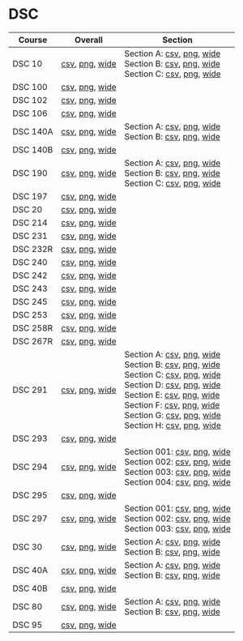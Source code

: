 # DSC

| Course | Overall | Section |
| ------ | ------- | ------- |
| DSC 10 | [csv](https://github.com/UCSD-Historical-Enrollment-Data/2024Spring/blob/main/overall/DSC%2010.csv), [png](https://raw.githubusercontent.com/UCSD-Historical-Enrollment-Data/2024Spring/main/plot_overall/DSC%2010.png), [wide](https://raw.githubusercontent.com/UCSD-Historical-Enrollment-Data/2024Spring/main/plot_overall_wide/DSC%2010.png) | Section A: [csv](https://github.com/UCSD-Historical-Enrollment-Data/2024Spring/blob/main/section/DSC%2010_A.csv), [png](https://raw.githubusercontent.com/UCSD-Historical-Enrollment-Data/2024Spring/main/plot_section/DSC%2010_A.png), [wide](https://raw.githubusercontent.com/UCSD-Historical-Enrollment-Data/2024Spring/main/plot_section_wide/DSC%2010_A.png)<br>Section B: [csv](https://github.com/UCSD-Historical-Enrollment-Data/2024Spring/blob/main/section/DSC%2010_B.csv), [png](https://raw.githubusercontent.com/UCSD-Historical-Enrollment-Data/2024Spring/main/plot_section/DSC%2010_B.png), [wide](https://raw.githubusercontent.com/UCSD-Historical-Enrollment-Data/2024Spring/main/plot_section_wide/DSC%2010_B.png)<br>Section C: [csv](https://github.com/UCSD-Historical-Enrollment-Data/2024Spring/blob/main/section/DSC%2010_C.csv), [png](https://raw.githubusercontent.com/UCSD-Historical-Enrollment-Data/2024Spring/main/plot_section/DSC%2010_C.png), [wide](https://raw.githubusercontent.com/UCSD-Historical-Enrollment-Data/2024Spring/main/plot_section_wide/DSC%2010_C.png) |
| DSC 100 | [csv](https://github.com/UCSD-Historical-Enrollment-Data/2024Spring/blob/main/overall/DSC%20100.csv), [png](https://raw.githubusercontent.com/UCSD-Historical-Enrollment-Data/2024Spring/main/plot_overall/DSC%20100.png), [wide](https://raw.githubusercontent.com/UCSD-Historical-Enrollment-Data/2024Spring/main/plot_overall_wide/DSC%20100.png) |  |
| DSC 102 | [csv](https://github.com/UCSD-Historical-Enrollment-Data/2024Spring/blob/main/overall/DSC%20102.csv), [png](https://raw.githubusercontent.com/UCSD-Historical-Enrollment-Data/2024Spring/main/plot_overall/DSC%20102.png), [wide](https://raw.githubusercontent.com/UCSD-Historical-Enrollment-Data/2024Spring/main/plot_overall_wide/DSC%20102.png) |  |
| DSC 106 | [csv](https://github.com/UCSD-Historical-Enrollment-Data/2024Spring/blob/main/overall/DSC%20106.csv), [png](https://raw.githubusercontent.com/UCSD-Historical-Enrollment-Data/2024Spring/main/plot_overall/DSC%20106.png), [wide](https://raw.githubusercontent.com/UCSD-Historical-Enrollment-Data/2024Spring/main/plot_overall_wide/DSC%20106.png) |  |
| DSC 140A | [csv](https://github.com/UCSD-Historical-Enrollment-Data/2024Spring/blob/main/overall/DSC%20140A.csv), [png](https://raw.githubusercontent.com/UCSD-Historical-Enrollment-Data/2024Spring/main/plot_overall/DSC%20140A.png), [wide](https://raw.githubusercontent.com/UCSD-Historical-Enrollment-Data/2024Spring/main/plot_overall_wide/DSC%20140A.png) | Section A: [csv](https://github.com/UCSD-Historical-Enrollment-Data/2024Spring/blob/main/section/DSC%20140A_A.csv), [png](https://raw.githubusercontent.com/UCSD-Historical-Enrollment-Data/2024Spring/main/plot_section/DSC%20140A_A.png), [wide](https://raw.githubusercontent.com/UCSD-Historical-Enrollment-Data/2024Spring/main/plot_section_wide/DSC%20140A_A.png)<br>Section B: [csv](https://github.com/UCSD-Historical-Enrollment-Data/2024Spring/blob/main/section/DSC%20140A_B.csv), [png](https://raw.githubusercontent.com/UCSD-Historical-Enrollment-Data/2024Spring/main/plot_section/DSC%20140A_B.png), [wide](https://raw.githubusercontent.com/UCSD-Historical-Enrollment-Data/2024Spring/main/plot_section_wide/DSC%20140A_B.png) |
| DSC 140B | [csv](https://github.com/UCSD-Historical-Enrollment-Data/2024Spring/blob/main/overall/DSC%20140B.csv), [png](https://raw.githubusercontent.com/UCSD-Historical-Enrollment-Data/2024Spring/main/plot_overall/DSC%20140B.png), [wide](https://raw.githubusercontent.com/UCSD-Historical-Enrollment-Data/2024Spring/main/plot_overall_wide/DSC%20140B.png) |  |
| DSC 190 | [csv](https://github.com/UCSD-Historical-Enrollment-Data/2024Spring/blob/main/overall/DSC%20190.csv), [png](https://raw.githubusercontent.com/UCSD-Historical-Enrollment-Data/2024Spring/main/plot_overall/DSC%20190.png), [wide](https://raw.githubusercontent.com/UCSD-Historical-Enrollment-Data/2024Spring/main/plot_overall_wide/DSC%20190.png) | Section A: [csv](https://github.com/UCSD-Historical-Enrollment-Data/2024Spring/blob/main/section/DSC%20190_A.csv), [png](https://raw.githubusercontent.com/UCSD-Historical-Enrollment-Data/2024Spring/main/plot_section/DSC%20190_A.png), [wide](https://raw.githubusercontent.com/UCSD-Historical-Enrollment-Data/2024Spring/main/plot_section_wide/DSC%20190_A.png)<br>Section B: [csv](https://github.com/UCSD-Historical-Enrollment-Data/2024Spring/blob/main/section/DSC%20190_B.csv), [png](https://raw.githubusercontent.com/UCSD-Historical-Enrollment-Data/2024Spring/main/plot_section/DSC%20190_B.png), [wide](https://raw.githubusercontent.com/UCSD-Historical-Enrollment-Data/2024Spring/main/plot_section_wide/DSC%20190_B.png)<br>Section C: [csv](https://github.com/UCSD-Historical-Enrollment-Data/2024Spring/blob/main/section/DSC%20190_C.csv), [png](https://raw.githubusercontent.com/UCSD-Historical-Enrollment-Data/2024Spring/main/plot_section/DSC%20190_C.png), [wide](https://raw.githubusercontent.com/UCSD-Historical-Enrollment-Data/2024Spring/main/plot_section_wide/DSC%20190_C.png) |
| DSC 197 | [csv](https://github.com/UCSD-Historical-Enrollment-Data/2024Spring/blob/main/overall/DSC%20197.csv), [png](https://raw.githubusercontent.com/UCSD-Historical-Enrollment-Data/2024Spring/main/plot_overall/DSC%20197.png), [wide](https://raw.githubusercontent.com/UCSD-Historical-Enrollment-Data/2024Spring/main/plot_overall_wide/DSC%20197.png) |  |
| DSC 20 | [csv](https://github.com/UCSD-Historical-Enrollment-Data/2024Spring/blob/main/overall/DSC%2020.csv), [png](https://raw.githubusercontent.com/UCSD-Historical-Enrollment-Data/2024Spring/main/plot_overall/DSC%2020.png), [wide](https://raw.githubusercontent.com/UCSD-Historical-Enrollment-Data/2024Spring/main/plot_overall_wide/DSC%2020.png) |  |
| DSC 214 | [csv](https://github.com/UCSD-Historical-Enrollment-Data/2024Spring/blob/main/overall/DSC%20214.csv), [png](https://raw.githubusercontent.com/UCSD-Historical-Enrollment-Data/2024Spring/main/plot_overall/DSC%20214.png), [wide](https://raw.githubusercontent.com/UCSD-Historical-Enrollment-Data/2024Spring/main/plot_overall_wide/DSC%20214.png) |  |
| DSC 231 | [csv](https://github.com/UCSD-Historical-Enrollment-Data/2024Spring/blob/main/overall/DSC%20231.csv), [png](https://raw.githubusercontent.com/UCSD-Historical-Enrollment-Data/2024Spring/main/plot_overall/DSC%20231.png), [wide](https://raw.githubusercontent.com/UCSD-Historical-Enrollment-Data/2024Spring/main/plot_overall_wide/DSC%20231.png) |  |
| DSC 232R | [csv](https://github.com/UCSD-Historical-Enrollment-Data/2024Spring/blob/main/overall/DSC%20232R.csv), [png](https://raw.githubusercontent.com/UCSD-Historical-Enrollment-Data/2024Spring/main/plot_overall/DSC%20232R.png), [wide](https://raw.githubusercontent.com/UCSD-Historical-Enrollment-Data/2024Spring/main/plot_overall_wide/DSC%20232R.png) |  |
| DSC 240 | [csv](https://github.com/UCSD-Historical-Enrollment-Data/2024Spring/blob/main/overall/DSC%20240.csv), [png](https://raw.githubusercontent.com/UCSD-Historical-Enrollment-Data/2024Spring/main/plot_overall/DSC%20240.png), [wide](https://raw.githubusercontent.com/UCSD-Historical-Enrollment-Data/2024Spring/main/plot_overall_wide/DSC%20240.png) |  |
| DSC 242 | [csv](https://github.com/UCSD-Historical-Enrollment-Data/2024Spring/blob/main/overall/DSC%20242.csv), [png](https://raw.githubusercontent.com/UCSD-Historical-Enrollment-Data/2024Spring/main/plot_overall/DSC%20242.png), [wide](https://raw.githubusercontent.com/UCSD-Historical-Enrollment-Data/2024Spring/main/plot_overall_wide/DSC%20242.png) |  |
| DSC 243 | [csv](https://github.com/UCSD-Historical-Enrollment-Data/2024Spring/blob/main/overall/DSC%20243.csv), [png](https://raw.githubusercontent.com/UCSD-Historical-Enrollment-Data/2024Spring/main/plot_overall/DSC%20243.png), [wide](https://raw.githubusercontent.com/UCSD-Historical-Enrollment-Data/2024Spring/main/plot_overall_wide/DSC%20243.png) |  |
| DSC 245 | [csv](https://github.com/UCSD-Historical-Enrollment-Data/2024Spring/blob/main/overall/DSC%20245.csv), [png](https://raw.githubusercontent.com/UCSD-Historical-Enrollment-Data/2024Spring/main/plot_overall/DSC%20245.png), [wide](https://raw.githubusercontent.com/UCSD-Historical-Enrollment-Data/2024Spring/main/plot_overall_wide/DSC%20245.png) |  |
| DSC 253 | [csv](https://github.com/UCSD-Historical-Enrollment-Data/2024Spring/blob/main/overall/DSC%20253.csv), [png](https://raw.githubusercontent.com/UCSD-Historical-Enrollment-Data/2024Spring/main/plot_overall/DSC%20253.png), [wide](https://raw.githubusercontent.com/UCSD-Historical-Enrollment-Data/2024Spring/main/plot_overall_wide/DSC%20253.png) |  |
| DSC 258R | [csv](https://github.com/UCSD-Historical-Enrollment-Data/2024Spring/blob/main/overall/DSC%20258R.csv), [png](https://raw.githubusercontent.com/UCSD-Historical-Enrollment-Data/2024Spring/main/plot_overall/DSC%20258R.png), [wide](https://raw.githubusercontent.com/UCSD-Historical-Enrollment-Data/2024Spring/main/plot_overall_wide/DSC%20258R.png) |  |
| DSC 267R | [csv](https://github.com/UCSD-Historical-Enrollment-Data/2024Spring/blob/main/overall/DSC%20267R.csv), [png](https://raw.githubusercontent.com/UCSD-Historical-Enrollment-Data/2024Spring/main/plot_overall/DSC%20267R.png), [wide](https://raw.githubusercontent.com/UCSD-Historical-Enrollment-Data/2024Spring/main/plot_overall_wide/DSC%20267R.png) |  |
| DSC 291 | [csv](https://github.com/UCSD-Historical-Enrollment-Data/2024Spring/blob/main/overall/DSC%20291.csv), [png](https://raw.githubusercontent.com/UCSD-Historical-Enrollment-Data/2024Spring/main/plot_overall/DSC%20291.png), [wide](https://raw.githubusercontent.com/UCSD-Historical-Enrollment-Data/2024Spring/main/plot_overall_wide/DSC%20291.png) | Section A: [csv](https://github.com/UCSD-Historical-Enrollment-Data/2024Spring/blob/main/section/DSC%20291_A.csv), [png](https://raw.githubusercontent.com/UCSD-Historical-Enrollment-Data/2024Spring/main/plot_section/DSC%20291_A.png), [wide](https://raw.githubusercontent.com/UCSD-Historical-Enrollment-Data/2024Spring/main/plot_section_wide/DSC%20291_A.png)<br>Section B: [csv](https://github.com/UCSD-Historical-Enrollment-Data/2024Spring/blob/main/section/DSC%20291_B.csv), [png](https://raw.githubusercontent.com/UCSD-Historical-Enrollment-Data/2024Spring/main/plot_section/DSC%20291_B.png), [wide](https://raw.githubusercontent.com/UCSD-Historical-Enrollment-Data/2024Spring/main/plot_section_wide/DSC%20291_B.png)<br>Section C: [csv](https://github.com/UCSD-Historical-Enrollment-Data/2024Spring/blob/main/section/DSC%20291_C.csv), [png](https://raw.githubusercontent.com/UCSD-Historical-Enrollment-Data/2024Spring/main/plot_section/DSC%20291_C.png), [wide](https://raw.githubusercontent.com/UCSD-Historical-Enrollment-Data/2024Spring/main/plot_section_wide/DSC%20291_C.png)<br>Section D: [csv](https://github.com/UCSD-Historical-Enrollment-Data/2024Spring/blob/main/section/DSC%20291_D.csv), [png](https://raw.githubusercontent.com/UCSD-Historical-Enrollment-Data/2024Spring/main/plot_section/DSC%20291_D.png), [wide](https://raw.githubusercontent.com/UCSD-Historical-Enrollment-Data/2024Spring/main/plot_section_wide/DSC%20291_D.png)<br>Section E: [csv](https://github.com/UCSD-Historical-Enrollment-Data/2024Spring/blob/main/section/DSC%20291_E.csv), [png](https://raw.githubusercontent.com/UCSD-Historical-Enrollment-Data/2024Spring/main/plot_section/DSC%20291_E.png), [wide](https://raw.githubusercontent.com/UCSD-Historical-Enrollment-Data/2024Spring/main/plot_section_wide/DSC%20291_E.png)<br>Section F: [csv](https://github.com/UCSD-Historical-Enrollment-Data/2024Spring/blob/main/section/DSC%20291_F.csv), [png](https://raw.githubusercontent.com/UCSD-Historical-Enrollment-Data/2024Spring/main/plot_section/DSC%20291_F.png), [wide](https://raw.githubusercontent.com/UCSD-Historical-Enrollment-Data/2024Spring/main/plot_section_wide/DSC%20291_F.png)<br>Section G: [csv](https://github.com/UCSD-Historical-Enrollment-Data/2024Spring/blob/main/section/DSC%20291_G.csv), [png](https://raw.githubusercontent.com/UCSD-Historical-Enrollment-Data/2024Spring/main/plot_section/DSC%20291_G.png), [wide](https://raw.githubusercontent.com/UCSD-Historical-Enrollment-Data/2024Spring/main/plot_section_wide/DSC%20291_G.png)<br>Section H: [csv](https://github.com/UCSD-Historical-Enrollment-Data/2024Spring/blob/main/section/DSC%20291_H.csv), [png](https://raw.githubusercontent.com/UCSD-Historical-Enrollment-Data/2024Spring/main/plot_section/DSC%20291_H.png), [wide](https://raw.githubusercontent.com/UCSD-Historical-Enrollment-Data/2024Spring/main/plot_section_wide/DSC%20291_H.png) |
| DSC 293 | [csv](https://github.com/UCSD-Historical-Enrollment-Data/2024Spring/blob/main/overall/DSC%20293.csv), [png](https://raw.githubusercontent.com/UCSD-Historical-Enrollment-Data/2024Spring/main/plot_overall/DSC%20293.png), [wide](https://raw.githubusercontent.com/UCSD-Historical-Enrollment-Data/2024Spring/main/plot_overall_wide/DSC%20293.png) |  |
| DSC 294 | [csv](https://github.com/UCSD-Historical-Enrollment-Data/2024Spring/blob/main/overall/DSC%20294.csv), [png](https://raw.githubusercontent.com/UCSD-Historical-Enrollment-Data/2024Spring/main/plot_overall/DSC%20294.png), [wide](https://raw.githubusercontent.com/UCSD-Historical-Enrollment-Data/2024Spring/main/plot_overall_wide/DSC%20294.png) | Section 001: [csv](https://github.com/UCSD-Historical-Enrollment-Data/2024Spring/blob/main/section/DSC%20294_001.csv), [png](https://raw.githubusercontent.com/UCSD-Historical-Enrollment-Data/2024Spring/main/plot_section/DSC%20294_001.png), [wide](https://raw.githubusercontent.com/UCSD-Historical-Enrollment-Data/2024Spring/main/plot_section_wide/DSC%20294_001.png)<br>Section 002: [csv](https://github.com/UCSD-Historical-Enrollment-Data/2024Spring/blob/main/section/DSC%20294_002.csv), [png](https://raw.githubusercontent.com/UCSD-Historical-Enrollment-Data/2024Spring/main/plot_section/DSC%20294_002.png), [wide](https://raw.githubusercontent.com/UCSD-Historical-Enrollment-Data/2024Spring/main/plot_section_wide/DSC%20294_002.png)<br>Section 003: [csv](https://github.com/UCSD-Historical-Enrollment-Data/2024Spring/blob/main/section/DSC%20294_003.csv), [png](https://raw.githubusercontent.com/UCSD-Historical-Enrollment-Data/2024Spring/main/plot_section/DSC%20294_003.png), [wide](https://raw.githubusercontent.com/UCSD-Historical-Enrollment-Data/2024Spring/main/plot_section_wide/DSC%20294_003.png)<br>Section 004: [csv](https://github.com/UCSD-Historical-Enrollment-Data/2024Spring/blob/main/section/DSC%20294_004.csv), [png](https://raw.githubusercontent.com/UCSD-Historical-Enrollment-Data/2024Spring/main/plot_section/DSC%20294_004.png), [wide](https://raw.githubusercontent.com/UCSD-Historical-Enrollment-Data/2024Spring/main/plot_section_wide/DSC%20294_004.png) |
| DSC 295 | [csv](https://github.com/UCSD-Historical-Enrollment-Data/2024Spring/blob/main/overall/DSC%20295.csv), [png](https://raw.githubusercontent.com/UCSD-Historical-Enrollment-Data/2024Spring/main/plot_overall/DSC%20295.png), [wide](https://raw.githubusercontent.com/UCSD-Historical-Enrollment-Data/2024Spring/main/plot_overall_wide/DSC%20295.png) |  |
| DSC 297 | [csv](https://github.com/UCSD-Historical-Enrollment-Data/2024Spring/blob/main/overall/DSC%20297.csv), [png](https://raw.githubusercontent.com/UCSD-Historical-Enrollment-Data/2024Spring/main/plot_overall/DSC%20297.png), [wide](https://raw.githubusercontent.com/UCSD-Historical-Enrollment-Data/2024Spring/main/plot_overall_wide/DSC%20297.png) | Section 001: [csv](https://github.com/UCSD-Historical-Enrollment-Data/2024Spring/blob/main/section/DSC%20297_001.csv), [png](https://raw.githubusercontent.com/UCSD-Historical-Enrollment-Data/2024Spring/main/plot_section/DSC%20297_001.png), [wide](https://raw.githubusercontent.com/UCSD-Historical-Enrollment-Data/2024Spring/main/plot_section_wide/DSC%20297_001.png)<br>Section 002: [csv](https://github.com/UCSD-Historical-Enrollment-Data/2024Spring/blob/main/section/DSC%20297_002.csv), [png](https://raw.githubusercontent.com/UCSD-Historical-Enrollment-Data/2024Spring/main/plot_section/DSC%20297_002.png), [wide](https://raw.githubusercontent.com/UCSD-Historical-Enrollment-Data/2024Spring/main/plot_section_wide/DSC%20297_002.png)<br>Section 003: [csv](https://github.com/UCSD-Historical-Enrollment-Data/2024Spring/blob/main/section/DSC%20297_003.csv), [png](https://raw.githubusercontent.com/UCSD-Historical-Enrollment-Data/2024Spring/main/plot_section/DSC%20297_003.png), [wide](https://raw.githubusercontent.com/UCSD-Historical-Enrollment-Data/2024Spring/main/plot_section_wide/DSC%20297_003.png) |
| DSC 30 | [csv](https://github.com/UCSD-Historical-Enrollment-Data/2024Spring/blob/main/overall/DSC%2030.csv), [png](https://raw.githubusercontent.com/UCSD-Historical-Enrollment-Data/2024Spring/main/plot_overall/DSC%2030.png), [wide](https://raw.githubusercontent.com/UCSD-Historical-Enrollment-Data/2024Spring/main/plot_overall_wide/DSC%2030.png) | Section A: [csv](https://github.com/UCSD-Historical-Enrollment-Data/2024Spring/blob/main/section/DSC%2030_A.csv), [png](https://raw.githubusercontent.com/UCSD-Historical-Enrollment-Data/2024Spring/main/plot_section/DSC%2030_A.png), [wide](https://raw.githubusercontent.com/UCSD-Historical-Enrollment-Data/2024Spring/main/plot_section_wide/DSC%2030_A.png)<br>Section B: [csv](https://github.com/UCSD-Historical-Enrollment-Data/2024Spring/blob/main/section/DSC%2030_B.csv), [png](https://raw.githubusercontent.com/UCSD-Historical-Enrollment-Data/2024Spring/main/plot_section/DSC%2030_B.png), [wide](https://raw.githubusercontent.com/UCSD-Historical-Enrollment-Data/2024Spring/main/plot_section_wide/DSC%2030_B.png) |
| DSC 40A | [csv](https://github.com/UCSD-Historical-Enrollment-Data/2024Spring/blob/main/overall/DSC%2040A.csv), [png](https://raw.githubusercontent.com/UCSD-Historical-Enrollment-Data/2024Spring/main/plot_overall/DSC%2040A.png), [wide](https://raw.githubusercontent.com/UCSD-Historical-Enrollment-Data/2024Spring/main/plot_overall_wide/DSC%2040A.png) | Section A: [csv](https://github.com/UCSD-Historical-Enrollment-Data/2024Spring/blob/main/section/DSC%2040A_A.csv), [png](https://raw.githubusercontent.com/UCSD-Historical-Enrollment-Data/2024Spring/main/plot_section/DSC%2040A_A.png), [wide](https://raw.githubusercontent.com/UCSD-Historical-Enrollment-Data/2024Spring/main/plot_section_wide/DSC%2040A_A.png)<br>Section B: [csv](https://github.com/UCSD-Historical-Enrollment-Data/2024Spring/blob/main/section/DSC%2040A_B.csv), [png](https://raw.githubusercontent.com/UCSD-Historical-Enrollment-Data/2024Spring/main/plot_section/DSC%2040A_B.png), [wide](https://raw.githubusercontent.com/UCSD-Historical-Enrollment-Data/2024Spring/main/plot_section_wide/DSC%2040A_B.png) |
| DSC 40B | [csv](https://github.com/UCSD-Historical-Enrollment-Data/2024Spring/blob/main/overall/DSC%2040B.csv), [png](https://raw.githubusercontent.com/UCSD-Historical-Enrollment-Data/2024Spring/main/plot_overall/DSC%2040B.png), [wide](https://raw.githubusercontent.com/UCSD-Historical-Enrollment-Data/2024Spring/main/plot_overall_wide/DSC%2040B.png) |  |
| DSC 80 | [csv](https://github.com/UCSD-Historical-Enrollment-Data/2024Spring/blob/main/overall/DSC%2080.csv), [png](https://raw.githubusercontent.com/UCSD-Historical-Enrollment-Data/2024Spring/main/plot_overall/DSC%2080.png), [wide](https://raw.githubusercontent.com/UCSD-Historical-Enrollment-Data/2024Spring/main/plot_overall_wide/DSC%2080.png) | Section A: [csv](https://github.com/UCSD-Historical-Enrollment-Data/2024Spring/blob/main/section/DSC%2080_A.csv), [png](https://raw.githubusercontent.com/UCSD-Historical-Enrollment-Data/2024Spring/main/plot_section/DSC%2080_A.png), [wide](https://raw.githubusercontent.com/UCSD-Historical-Enrollment-Data/2024Spring/main/plot_section_wide/DSC%2080_A.png)<br>Section B: [csv](https://github.com/UCSD-Historical-Enrollment-Data/2024Spring/blob/main/section/DSC%2080_B.csv), [png](https://raw.githubusercontent.com/UCSD-Historical-Enrollment-Data/2024Spring/main/plot_section/DSC%2080_B.png), [wide](https://raw.githubusercontent.com/UCSD-Historical-Enrollment-Data/2024Spring/main/plot_section_wide/DSC%2080_B.png) |
| DSC 95 | [csv](https://github.com/UCSD-Historical-Enrollment-Data/2024Spring/blob/main/overall/DSC%2095.csv), [png](https://raw.githubusercontent.com/UCSD-Historical-Enrollment-Data/2024Spring/main/plot_overall/DSC%2095.png), [wide](https://raw.githubusercontent.com/UCSD-Historical-Enrollment-Data/2024Spring/main/plot_overall_wide/DSC%2095.png) |  |
